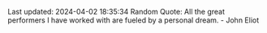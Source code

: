 Last updated: 2024-04-02 18:35:34
Random Quote: All the great performers I have worked with are fueled by a personal dream. - John Eliot
